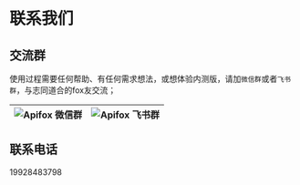 # 联系我们

## 交流群

使用过程需要任何帮助、有任何需求想法，或想体验内测版，请加`微信群`或者`飞书群`，与志同道合的fox友交流；

| <img alt="Apifox 微信群" src="../../assets/img/contact-us/contact-us-wechat-group-0421.png"/> | <img alt="Apifox 飞书群" src="../../assets/img/contact-us/contact-us-feishu-group-0421.png"  /> |
| ------------------------------------------------------------ | ------------------------------------------------------------ |

## 联系电话

19928483798